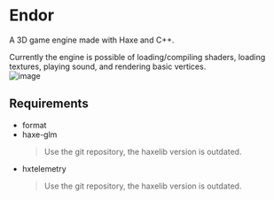 # Endor

A 3D game engine made with Haxe and C++.

Currently the engine is possible of loading/compiling shaders, loading textures, playing sound, and rendering basic vertices.  
![image](https://github.com/polybiusproxy/Endor/assets/47796739/cb7e59e9-069c-4b21-84b3-b72dc4ad5639)

## Requirements
* format  
* haxe-glm
  > Use the git repository, the haxelib version is outdated.
* hxtelemetry
  > Use the git repository, the haxelib version is outdated.
